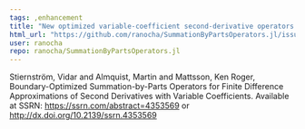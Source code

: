 ```yaml
---
tags: ,enhancement
title: "New optimized variable-coefficient second-derivative operators of Stierstr\u00f6m, Almquist, Mattsson"
html_url: "https://github.com/ranocha/SummationByPartsOperators.jl/issues/170"
user: ranocha
repo: ranocha/SummationByPartsOperators.jl
---
```


 Stiernström, Vidar and Almquist, Martin and Mattsson, Ken Roger, Boundary-Optimized Summation-by-Parts Operators for Finite Difference Approximations of Second Derivatives with Variable Coefficients. Available at SSRN: https://ssrn.com/abstract=4353569 or http://dx.doi.org/10.2139/ssrn.4353569 